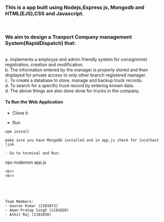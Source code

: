 <h3> This is a app built using Nodejs,Express js, Mongodb and HTML(EJS),CSS and Javascript.</h3>
<br>
<h3>We aim to design a Tranport Company management System(RapidDispatch) that:</h3>
<br>
a. implements a employye and admin friendly system for consignmnet registration, creation and modification.<br>
b. The information entered by the manager is properly stored and then displayed for private access to only other branch registered manager.<br>
c. To create a database to store, manage and backup truck records.<br>
d. To search for a specific truck record by entering known data.<br>
d. The above things are also done done for trucks in the company.


#### To Run the Web Application
- Clone it

- Run
```
npm install
```
```
make sure you have MongoDb installed and in app.js check for localhost link

- Go to terminal and Run:
```
npx nodemon app.js
```
<br>
<br>





Team Members:
- Gaurav Kumar (2101073)
- Aman Pratap Singh (2101028)
- Ankit Raj (2101038)
